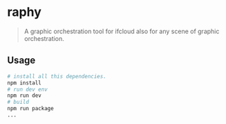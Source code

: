 # raphy

> A graphic orchestration tool for ifcloud also for any scene of graphic orchestration.

## Usage

```bash
# install all this dependencies.
npm install
# run dev env
npm run dev
# build
npm run package
...

```
